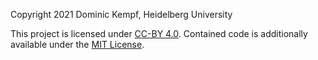 Copyright 2021 Dominic Kempf, Heidelberg University

This project is licensed under [CC-BY 4.0](./CC-BY.md).
Contained code is additionally available under the [MIT License](./MIT.md).
